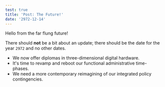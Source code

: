 ```yaml
---
test: true
title: 'Post: The Future!'
date: '2972-12-14'
---
```


Hello from the far flung future!

There should **not** be a bit about an update; there should be the date for
the year `2972` and no other dates.

-   We now offer diplomas in three-dimensional digital hardware.
-   It's time to revamp and reboot our functional administrative time-phases.
-   We need a more contemporary reimagining of our integrated policy
    contingencies.
